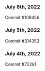 ### July 8th, 2022

Commit #109456

### July 5th, 2022

Commit #314353


### July 4th, 2022

Commit #72281
